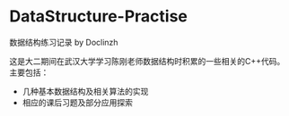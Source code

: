 # DataStructure-Practise
数据结构练习记录 by Doclinzh

这是大二期间在武汉大学学习陈刚老师数据结构时积累的一些相关的C++代码。主要包括：
* 几种基本数据结构及相关算法的实现
* 相应的课后习题及部分应用探索





